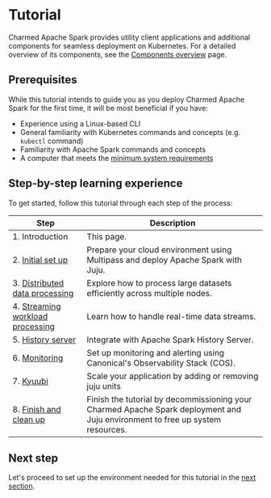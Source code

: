# Tutorial

Charmed Apache Spark provides utility client applications and additional components for seamless deployment on Kubernetes. For a detailed overview of its components, see the [Components overview](/t/11685) page.

## Prerequisites

While this tutorial intends to guide you as you deploy Charmed Apache Spark for the first time, it will be most beneficial if you have:

* Experience using a Linux-based CLI
* General familiarity with Kubernetes commands and concepts (e.g. `kubectl` command)
* Familiarity with Apache Spark commands and concepts
* A computer that meets the [minimum system requirements](/t/8962)

## Step-by-step learning experience

To get started, follow this tutorial through each step of the process:

| Step | Description |
| ------- | ---------- |
| 1. Introduction | This page.
| 2. [Initial set up](set-up.md) | Prepare your cloud environment using Multipass and deploy Apache Spark with Juju.
| 3. [Distributed data processing](distributed.md) | Explore how to process large datasets efficiently across multiple nodes.
| 4. [Streaming workload processing](stream.md) | Learn how to handle real-time data streams.
| 5. [History server](history-server.md) | Integrate with Apache Spark History Server.
| 6. [Monitoring](cos.md) | Set up monitoring and alerting using Canonical's Observability Stack (COS).
| 7. [Kyuubi](kyuubi.md) | Scale your application by adding or removing juju units
| 8. [Finish and clean up](finish.md) | Finish the tutorial by decommissioning your Charmed Apache Spark deployment and Juju environment to free up system resources.

## Next step

Let's proceed to set up the environment needed for this tutorial in the [next section](/t/13233).